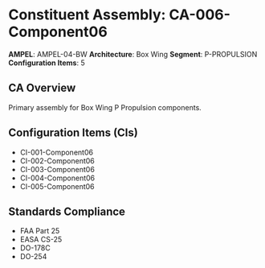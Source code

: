 # Constituent Assembly: CA-006-Component06

**AMPEL**: AMPEL-04-BW
**Architecture**: Box Wing
**Segment**: P-PROPULSION
**Configuration Items**: 5

## CA Overview
Primary assembly for Box Wing P Propulsion components.

## Configuration Items (CIs)
- CI-001-Component06
- CI-002-Component06
- CI-003-Component06
- CI-004-Component06
- CI-005-Component06

## Standards Compliance
- FAA Part 25
- EASA CS-25
- DO-178C
- DO-254
